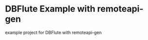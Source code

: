 DBFlute Example with remoteapi-gen
=======================
example project for DBFlute with remoteapi-gen
